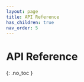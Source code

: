 ```yaml
---
layout: page
title: API Reference
has_children: true
nav_order: 5
---
```


# API Reference
{: .no_toc }
